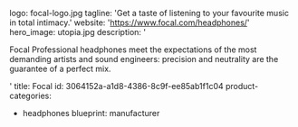 logo: focal-logo.jpg
tagline: 'Get a taste of listening to your favourite music in total intimacy.'
website: 'https://www.focal.com/headphones/'
hero_image: utopia.jpg
description: '<p>Focal Professional headphones meet the expectations of the most demanding artists and sound engineers: precision and neutrality are the guarantee of a perfect mix.</p>'
title: Focal
id: 3064152a-a1d8-4386-8c9f-ee85ab1f1c04
product-categories:
  - headphones
blueprint: manufacturer
